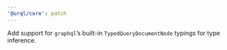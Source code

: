 ```yaml
---
'@urql/core': patch
---
```


Add support for `graphql`’s built-in `TypedQueryDocumentNode` typings for type inference.
